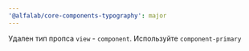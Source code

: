 ```yaml
---
'@alfalab/core-components-typography': major
---
```


Удален тип пропса `view` - `component`. Используйте `component-primary`
